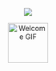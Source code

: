 <!--![MasterHead](https://firebasestorage.googleapis.com/v0/b/flexi-coding.appspot.com/o/dempgi7-520f8d5f-63d4-4453-8822-dbc149ae27f8.gif?alt=media&token=91c0c7b2-93c3-4029-b011-1a8703c5730d)-->

<p align="center">
  <img src="https://readme-typing-svg.herokuapp.com/?lines=Greetings+visitor!;Explore+my+coding+world;Feel+free+to+reach+out!;Enjoy+your+stay!&font=Fira%20Code&color=%2365C9FF&center=true&width=280&height=60">
</p>
<p align="center">
  <img src="https://media.giphy.com/media/3oEjI6SIIHBdRxXI40/giphy.gif" alt="Welcome GIF" width="80">
</p>
<!-- <p align="center">
 <a href="https://git.io/streak-stats"><img src="https://streak-stats.demolab.com?user=ThienNg0&theme=tokyonight&border_radius=5&date_format=n%2Fj%5B%2FY%5D&card_width=510&card_height=210" alt="GitHub Streak" /></a></a>
</p> -->









